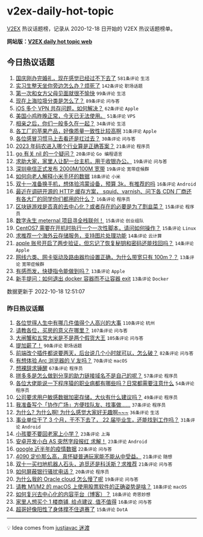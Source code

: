 # v2ex-daily-hot-topic

[V2EX](https://www.v2ex.com/) 热议话题榜，记录从 2020-12-18 日开始的 V2EX 热议话题榜单。

**网站版：[V2EX daily hot topic web](https://boojack.github.io/v2ex-daily-hot-topic-web/)**

## 今日热议话题

<!-- TODAY BEGIN -->

1. [国庆刚办完婚礼，现在感觉已经过不下去了](https://www.v2ex.com/t/887715) `581条评论` `生活`
1. [实习生整天坐你旁边怎么办？烦死了](https://www.v2ex.com/t/887770) `142条评论` `职场话题`
1. [第一次和女方父母见面就很不愉快](https://www.v2ex.com/t/887805) `99条评论` `生活`
1. [现在上海垃圾分类是怎么了？](https://www.v2ex.com/t/887732) `89条评论` `问与答`
1. [iOS 多个 VPN 共存问题，如何解决？](https://www.v2ex.com/t/887702) `62条评论` `Apple`
1. [美国小鸡昨晚正常，今天已无法使用。](https://www.v2ex.com/t/887719) `51条评论` `VPS`
1. [相亲之后，你们一般多久在一起？](https://www.v2ex.com/t/887852) `34条评论` `生活`
1. [各工厂的苹果产品，好像质量一致性比较高啊](https://www.v2ex.com/t/887677) `31条评论` `Apple`
1. [各位感冒习惯马上去看还是扛过去？](https://www.v2ex.com/t/887850) `30条评论` `问与答`
1. [2023 年码农进入哪个行业算是正确答案？](https://www.v2ex.com/t/887814) `21条评论` `程序员`
1. [go 有关 nil 的一个疑问？](https://www.v2ex.com/t/887817) `20条评论` `Go 编程语言`
1. [求助大家，家里人让配一台主机，用于收银办公。](https://www.v2ex.com/t/887713) `19条评论` `问与答`
1. [深圳电信正式发布 2000M/100M 宽带](https://www.v2ex.com/t/887710) `19条评论` `宽带症候群`
1. [如何向老人解释小米手环的数据](https://www.v2ex.com/t/887680) `18条评论` `小米`
1. [双十一准备换手机，想体验鸿蒙设备，预算 3k，有推荐的吗](https://www.v2ex.com/t/887827) `16条评论` `Android`
1. [最近在调研开源的 HTTP 缓存方案， squid、varnish、问下各 CDN 厂商还有各大厂的同学你们都用的什么？](https://www.v2ex.com/t/887725) `16条评论` `程序员`
1. [区块链游戏是否真的去中心化？或者存在的必要是为了割韭菜？](https://www.v2ex.com/t/887728) `15条评论` `程序员`
1. [数字永生 meternal 项目寻全栈联创！](https://www.v2ex.com/t/887714) `15条评论` `创业组队`
1. [CentOS7 需要在开机时执行一个一次性脚本，请问如何操作？](https://www.v2ex.com/t/887703) `15条评论` `Linux`
1. [求推荐一个海外云存储服务，支持图片处理功能](https://www.v2ex.com/t/887826) `14条评论` `云计算`
1. [apple 账号开启了两步验证，但忘记了恢复秘钥和密码还能找回吗？](https://www.v2ex.com/t/887778) `14条评论` `Apple`
1. [网线六类、网卡驱动及路由器均设置正确，为什么带宽只有 100m？？](https://www.v2ex.com/t/887864) `13条评论` `宽带症候群`
1. [有感而发，快捷指令能做到吗？](https://www.v2ex.com/t/887738) `13条评论` `Apple`
1. [新手提问：如何退出 docker 容器而不让容器 exit](https://www.v2ex.com/t/887723) `13条评论` `Docker`

数据更新于 2022-10-18 12:51:07

<!-- TODAY END -->

### 昨日热议话题

<!-- YESTERDAY BEGIN -->

1. [各位觉得人生中有哪几件值得个人高兴的大事](https://www.v2ex.com/t/887450) `110条评论` `杭州`
1. [请教各位，买房的意义在哪里？](https://www.v2ex.com/t/887519) `107条评论` `问与答`
1. [大闸蟹和五常大米是不是两个假货大王](https://www.v2ex.com/t/887422) `105条评论` `问与答`
1. [提加薪了！](https://www.v2ex.com/t/887408) `90条评论` `职场话题`
1. [前端改个插件都说要两天，后台说几个小时就可以，怎么破？](https://www.v2ex.com/t/887532) `82条评论` `问与答`
1. [有想体验 Arc 浏览器的 V 友吗？](https://www.v2ex.com/t/887513) `70条评论` `macOS`
1. [想裸辞求锤醒](https://www.v2ex.com/t/887600) `67条评论` `程序员`
1. [拼多多是怎么做到分享的助力链接域名不是自己的呢？](https://www.v2ex.com/t/887582) `57条评论` `程序员`
1. [各位大佬能说一下程序猿的职业病都有哪些吗？日常都需要注意什么](https://www.v2ex.com/t/887533) `54条评论` `程序员`
1. [公司要求用户敏感数据加密存储，大伙有什么建议吗？](https://www.v2ex.com/t/887563) `49条评论` `程序员`
1. [我准备写个「协作广场」方便找队友、找事做……](https://www.v2ex.com/t/887409) `37条评论` `程序员`
1. [为什么? 为什么啊! 为什么感觉大家好无趣啊~~~](https://www.v2ex.com/t/887635) `36条评论` `生活`
1. [事业单位干了 3 个月，干不下去了， 22 届毕业生，还能找到工作吗？](https://www.v2ex.com/t/887535) `31条评论` `Android`
1. [小孩要不要回老家上小学？](https://www.v2ex.com/t/887545) `23条评论` `上海`
1. [安卓开发小白 AS 突然字段报红 求解！](https://www.v2ex.com/t/887522) `23条评论` `Android`
1. [google 近半年的疫情数据](https://www.v2ex.com/t/887552) `22条评论` `问与答`
1. [4090 定价那么高，真怀疑普通玩家能不能从中受益。](https://www.v2ex.com/t/887589) `21条评论` `随想`
1. [双十一买扫地机器人石头，追觅还是科沃斯？求推荐](https://www.v2ex.com/t/887539) `21条评论` `问与答`
1. [如何屏蔽银行骚扰电话？](https://www.v2ex.com/t/887569) `20条评论` `程序员`
1. [为什么我的 Oracle cloud 怎么慢了呢](https://www.v2ex.com/t/887555) `19条评论` `问与答`
1. [请教 M1/M2 的 macOS 上使用股票软件的正确姿势是啥？](https://www.v2ex.com/t/887536) `18条评论` `macOS`
1. [如何复兴去中心化的内容平台（博客）？](https://www.v2ex.com/t/887503) `18条评论` `奇思妙想`
1. [家里人想买个 1 楼商铺, 给点建议, 值不值得](https://www.v2ex.com/t/887520) `16条评论` `问与答`
1. [超哥好像阳性了身体撑不住退赛了](https://www.v2ex.com/t/887482) `15条评论` `DotA`

<!-- YESTERDAY END -->

---

💡 Idea comes from [justjavac 迷渡](https://github.com/justjavac/)
